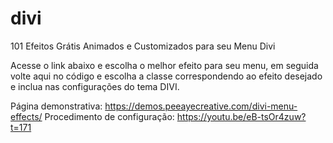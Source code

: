 # divi
101 Efeitos Grátis Animados e Customizados para seu Menu Divi

Acesse o link abaixo e escolha o melhor efeito para seu menu, em seguida volte aqui no código e escolha a classe correspondendo ao efeito desejado e inclua nas configurações do tema DIVI. 

Página demonstrativa: https://demos.peeayecreative.com/divi-menu-effects/ 
Procedimento de configuração: https://youtu.be/eB-tsOr4zuw?t=171
